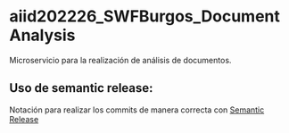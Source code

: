# aiid202226_SWFBurgos_DocumentAnalysis
Microservicio para la realización de análisis de documentos.

## Uso de semantic release:
Notación para realizar los commits de manera correcta con [Semantic Release](https://github.com/commitizen/conventional-commit-types/blob/d1fb9cc953b8f1e33e2dd63babdf6ae8ab1c8711/index.json)
